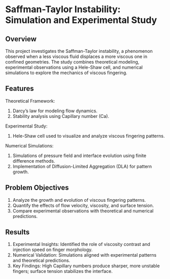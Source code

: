 # Saffman-Taylor Instability: Simulation and Experimental Study

## Overview
This project investigates the Saffman-Taylor instability, a phenomenon observed when a less viscous fluid displaces a more viscous one in confined geometries. The study combines theoretical modeling, experimental observations using a Hele-Shaw cell, and numerical simulations to explore the mechanics of viscous fingering.

## Features
Theoretical Framework:

1.  Darcy’s law for modeling flow dynamics.
2.  Stability analysis using Capillary number (Ca).

Experimental Study:

1.  Hele-Shaw cell used to visualize and analyze viscous fingering patterns.

Numerical Simulations:

1.  Simulations of pressure field and interface evolution using finite difference methods.
2.  Implementation of Diffusion-Limited Aggregation (DLA) for pattern growth.

## Problem Objectives
1.  Analyze the growth and evolution of viscous fingering patterns.
2.  Quantify the effects of flow velocity, viscosity, and surface tension.
3.  Compare experimental observations with theoretical and numerical predictions.

## Results
1.  Experimental Insights: Identified the role of viscosity contrast and injection speed on finger morphology.
2.  Numerical Validation: Simulations aligned with experimental patterns and theoretical predictions.
3.  Key Findings: High Capillary numbers produce sharper, more unstable fingers; surface tension stabilizes the interface.
